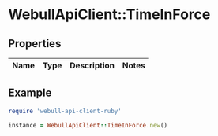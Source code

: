 # WebullApiClient::TimeInForce

## Properties

| Name | Type | Description | Notes |
| ---- | ---- | ----------- | ----- |

## Example

```ruby
require 'webull-api-client-ruby'

instance = WebullApiClient::TimeInForce.new()
```

